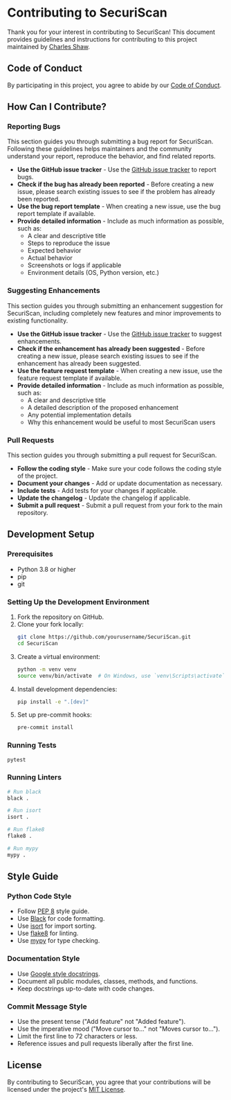 # Contributing to SecuriScan

Thank you for your interest in contributing to SecuriScan! This document provides guidelines and instructions for contributing to this project maintained by [Charles Shaw](https://github.com/shawcharles).

## Code of Conduct

By participating in this project, you agree to abide by our [Code of Conduct](CODE_OF_CONDUCT.md).

## How Can I Contribute?

### Reporting Bugs

This section guides you through submitting a bug report for SecuriScan. Following these guidelines helps maintainers and the community understand your report, reproduce the behavior, and find related reports.

- **Use the GitHub issue tracker** - Use the [GitHub issue tracker](https://github.com/shawcharles/SecuriScan/issues) to report bugs.
- **Check if the bug has already been reported** - Before creating a new issue, please search existing issues to see if the problem has already been reported.
- **Use the bug report template** - When creating a new issue, use the bug report template if available.
- **Provide detailed information** - Include as much information as possible, such as:
  - A clear and descriptive title
  - Steps to reproduce the issue
  - Expected behavior
  - Actual behavior
  - Screenshots or logs if applicable
  - Environment details (OS, Python version, etc.)

### Suggesting Enhancements

This section guides you through submitting an enhancement suggestion for SecuriScan, including completely new features and minor improvements to existing functionality.

- **Use the GitHub issue tracker** - Use the [GitHub issue tracker](https://github.com/shawcharles/SecuriScan/issues) to suggest enhancements.
- **Check if the enhancement has already been suggested** - Before creating a new issue, please search existing issues to see if the enhancement has already been suggested.
- **Use the feature request template** - When creating a new issue, use the feature request template if available.
- **Provide detailed information** - Include as much information as possible, such as:
  - A clear and descriptive title
  - A detailed description of the proposed enhancement
  - Any potential implementation details
  - Why this enhancement would be useful to most SecuriScan users

### Pull Requests

This section guides you through submitting a pull request for SecuriScan.

- **Follow the coding style** - Make sure your code follows the coding style of the project.
- **Document your changes** - Add or update documentation as necessary.
- **Include tests** - Add tests for your changes if applicable.
- **Update the changelog** - Update the changelog if applicable.
- **Submit a pull request** - Submit a pull request from your fork to the main repository.

## Development Setup

### Prerequisites

- Python 3.8 or higher
- pip
- git

### Setting Up the Development Environment

1. Fork the repository on GitHub.
2. Clone your fork locally:
   ```bash
   git clone https://github.com/yourusername/SecuriScan.git
   cd SecuriScan
   ```
3. Create a virtual environment:
   ```bash
   python -m venv venv
   source venv/bin/activate  # On Windows, use `venv\Scripts\activate`
   ```
4. Install development dependencies:
   ```bash
   pip install -e ".[dev]"
   ```
5. Set up pre-commit hooks:
   ```bash
   pre-commit install
   ```

### Running Tests

```bash
pytest
```

### Running Linters

```bash
# Run black
black .

# Run isort
isort .

# Run flake8
flake8 .

# Run mypy
mypy .
```

## Style Guide

### Python Code Style

- Follow [PEP 8](https://www.python.org/dev/peps/pep-0008/) style guide.
- Use [Black](https://black.readthedocs.io/) for code formatting.
- Use [isort](https://pycqa.github.io/isort/) for import sorting.
- Use [flake8](https://flake8.pycqa.org/) for linting.
- Use [mypy](https://mypy.readthedocs.io/) for type checking.

### Documentation Style

- Use [Google style docstrings](https://google.github.io/styleguide/pyguide.html#38-comments-and-docstrings).
- Document all public modules, classes, methods, and functions.
- Keep docstrings up-to-date with code changes.

### Commit Message Style

- Use the present tense ("Add feature" not "Added feature").
- Use the imperative mood ("Move cursor to..." not "Moves cursor to...").
- Limit the first line to 72 characters or less.
- Reference issues and pull requests liberally after the first line.

## License

By contributing to SecuriScan, you agree that your contributions will be licensed under the project's [MIT License](LICENSE).
